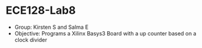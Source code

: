 # ECE128-Lab8 #
* Group: Kirsten S and Salma E
* Objective: Programs a Xilinx Basys3 Board with a up counter based on a clock divider
